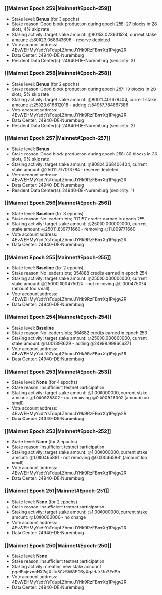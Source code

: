 ### [[Mainnet Epoch 259|Mainnet#Epoch-259]]
* Stake level: **Bonus** (for 3 epochs)
* Stake reason: Good block production during epoch 258: 27 blocks in 28 slots, 4% skip rate
* Staking activity: target stake amount: ◎80153.023931524, current stake amount: ◎80023.068943696 - reserve depleted
* Vote account address: 4EvWEHMyYudtYsTdupLZhmuJYNk9RzFBmrXq1Pvjgv2R
* Data Center: 24940-DE-Nuremburg
* Resident Data Center(s): 24940-DE-Nuremburg (seniority: 3)
### [[Mainnet Epoch 258|Mainnet#Epoch-258]]
* Stake level: **Bonus** (for 2 epochs)
* Stake reason: Good block production during epoch 257: 19 blocks in 20 slots, 5% skip rate
* Staking activity: target stake amount: ◎80011.401679404, current stake amount: ◎25023.616812018 - adding ◎54987.784867386
* Vote account address: 4EvWEHMyYudtYsTdupLZhmuJYNk9RzFBmrXq1Pvjgv2R
* Data Center: 24940-DE-Nuremburg
* Resident Data Center(s): 24940-DE-Nuremburg (seniority: 2)
### [[Mainnet Epoch 257|Mainnet#Epoch-257]]
* Stake level: **Bonus**
* Stake reason: Good block production during epoch 256: 36 blocks in 36 slots, 0% skip rate
* Staking activity: target stake amount: ◎80834.368406404, current stake amount: ◎25011.797013784 - reserve depleted
* Vote account address: 4EvWEHMyYudtYsTdupLZhmuJYNk9RzFBmrXq1Pvjgv2R
* Data Center: 24940-DE-Nuremburg
* Resident Data Center(s): 24940-DE-Nuremburg (seniority: 1)
### [[Mainnet Epoch 256|Mainnet#Epoch-256]]
* Stake level: **Baseline** (for 3 epochs)
* Stake reason: No leader slots; 371157 credits earned in epoch 255
* Staking activity: target stake amount: ◎25000.000000000, current stake amount: ◎25011.809771660 - removing ◎11.809771660
* Vote account address: 4EvWEHMyYudtYsTdupLZhmuJYNk9RzFBmrXq1Pvjgv2R
* Data Center: 24940-DE-Nuremburg
### [[Mainnet Epoch 255|Mainnet#Epoch-255]]
* Stake level: **Baseline** (for 2 epochs)
* Stake reason: No leader slots; 354888 credits earned in epoch 254
* Staking activity: target stake amount: ◎25000.000000000, current stake amount: ◎25000.000475024 - not removing ◎0.000475024 (amount too small)
* Vote account address: 4EvWEHMyYudtYsTdupLZhmuJYNk9RzFBmrXq1Pvjgv2R
* Data Center: 24940-DE-Nuremburg
### [[Mainnet Epoch 254|Mainnet#Epoch-254]]
* Stake level: **Baseline**
* Stake reason: No leader slots; 364682 credits earned in epoch 253
* Staking activity: target stake amount: ◎25000.000000000, current stake amount: ◎1.001393629 - adding ◎24998.998606371
* Vote account address: 4EvWEHMyYudtYsTdupLZhmuJYNk9RzFBmrXq1Pvjgv2R
* Data Center: 24940-DE-Nuremburg
### [[Mainnet Epoch 253|Mainnet#Epoch-253]]
* Stake level: **None** (for 4 epochs)
* Stake reason: Insufficient testnet participation
* Staking activity: target stake amount: ◎1.000000000, current stake amount: ◎1.000928302 - not removing ◎0.000928302 (amount too small)
* Vote account address: 4EvWEHMyYudtYsTdupLZhmuJYNk9RzFBmrXq1Pvjgv2R
* Data Center: 24940-DE-Nuremburg
### [[Mainnet Epoch 252|Mainnet#Epoch-252]]
* Stake level: **None** (for 3 epochs)
* Stake reason: Insufficient testnet participation
* Staking activity: target stake amount: ◎1.000000000, current stake amount: ◎1.000465881 - not removing ◎0.000465881 (amount too small)
* Vote account address: 4EvWEHMyYudtYsTdupLZhmuJYNk9RzFBmrXq1Pvjgv2R
* Data Center: 24940-DE-Nuremburg
### [[Mainnet Epoch 251|Mainnet#Epoch-251]]
* Stake level: **None** (for 2 epochs)
* Stake reason: Insufficient testnet participation
* Staking activity: target stake amount: ◎1.000000000, current stake amount: ◎1.000000000 - no change
* Vote account address: 4EvWEHMyYudtYsTdupLZhmuJYNk9RzFBmrXq1Pvjgv2R
* Data Center: 24940-DE-Nuremburg
### [[Mainnet Epoch 250|Mainnet#Epoch-250]]
* Stake level: **None**
* Stake reason: Insufficient testnet participation
* Staking activity: creating new stake account pqe1FajcxnnNX7ajXUu5CkSW8EQ6yXqJdJrSfu3FdBh
* Vote account address: 4EvWEHMyYudtYsTdupLZhmuJYNk9RzFBmrXq1Pvjgv2R
* Data Center: 24940-DE-Nuremburg